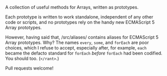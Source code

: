 A collection of useful methods for Arrays, written as prototypes.

Each prototype is written to work standalone, independent of any other code or scripts, and no prototypes rely on the handy new ECMAScript 5 Array prototypes.

However, having said that, /src/aliases/ contains aliases for ECMAScript 5 Array prototypes. Why? The names `every`, `some`, and `forEach` are poor choices, which I refuse to accept, especially after, for example, `each` became the defacto standard for `forEach` *before* `forEach` had been codified. You should too. (`</rant>`.)

Pull requests welcome!